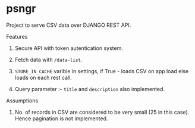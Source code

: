 # psngr

Project to serve CSV data over DJANGO REST API.

Features

1. Secure API with token autentication system.

2. Fetch data with `/data-list`.

3. `STORE_IN_CACHE` varible in settings, if True - loads CSV on app load else loads on each rest call.

4. Query parameter :-  `title` and `description` also implemented.

Assumptions

1. No. of records in CSV are considered to be very small (25 in this case). Hence pagination is not implemented.
